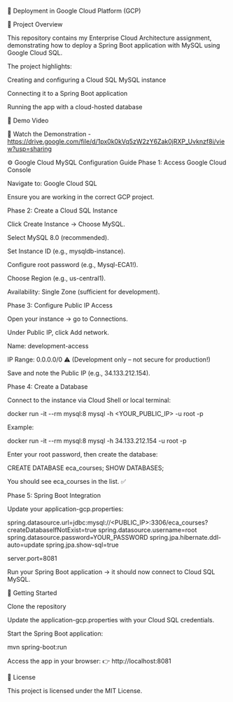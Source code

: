 🚀 Deployment in Google Cloud Platform (GCP)


🌟 Project Overview

This repository contains my Enterprise Cloud Architecture assignment, demonstrating how to deploy a Spring Boot application with MySQL using Google Cloud SQL.

The project highlights:

Creating and configuring a Cloud SQL MySQL instance

Connecting it to a Spring Boot application

Running the app with a cloud-hosted database

🎥 Demo Video

📌 Watch the Demonstration - https://drive.google.com/file/d/1px0k0kVq5zW2zY6Zak0jRXP_Uvknzf8i/view?usp=sharing

⚙️ Google Cloud MySQL Configuration Guide
Phase 1: Access Google Cloud Console

Navigate to: Google Cloud SQL

Ensure you are working in the correct GCP project.

Phase 2: Create a Cloud SQL Instance

Click Create Instance → Choose MySQL.

Select MySQL 8.0 (recommended).

Set Instance ID (e.g., mysqldb-instance).

Configure root password (e.g., Mysql-ECA1!).

Choose Region (e.g., us-central1).

Availability: Single Zone (sufficient for development).

Phase 3: Configure Public IP Access

Open your instance → go to Connections.

Under Public IP, click Add network.

Name: development-access

IP Range: 0.0.0.0/0 ⚠️ (Development only – not secure for production!)

Save and note the Public IP (e.g., 34.133.212.154).

Phase 4: Create a Database

Connect to the instance via Cloud Shell or local terminal:

docker run -it --rm mysql:8 mysql -h <YOUR_PUBLIC_IP> -u root -p


Example:

docker run -it --rm mysql:8 mysql -h 34.133.212.154 -u root -p


Enter your root password, then create the database:

CREATE DATABASE eca_courses;
SHOW DATABASES;


You should see eca_courses in the list. ✅

Phase 5: Spring Boot Integration

Update your application-gcp.properties:

spring.datasource.url=jdbc:mysql://<PUBLIC_IP>:3306/eca_courses?createDatabaseIfNotExist=true
spring.datasource.username=root
spring.datasource.password=YOUR_PASSWORD
spring.jpa.hibernate.ddl-auto=update
spring.jpa.show-sql=true

server.port=8081


Run your Spring Boot application → it should now connect to Cloud SQL MySQL.

🚀 Getting Started

Clone the repository

Update the application-gcp.properties with your Cloud SQL credentials.

Start the Spring Boot application:

mvn spring-boot:run


Access the app in your browser:
👉 http://localhost:8081

📄 License

This project is licensed under the MIT License.